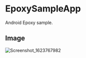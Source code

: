 # EpoxySampleApp

Android Epoxy sample.

## Image

![Screenshot_1623767982](https://user-images.githubusercontent.com/25205138/122073480-69e1ed00-ce33-11eb-8165-e6d77cafec1a.png)
